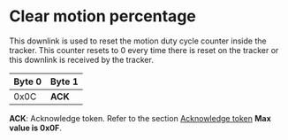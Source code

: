 # Clear motion percentage
This downlink is used to reset the motion duty cycle counter inside the tracker. This counter resets to 0 every time there is reset on the tracker or this downlink is received by the tracker.

| Byte 0 | Byte 1  |
| ------ | ------- |
| 0x0C   | **ACK** |

**ACK**: Acknowledge token. Refer to the section [Acknowledge token](../../downlink-messages/ack-token/readme.md) **Max value is 0x0F**.
